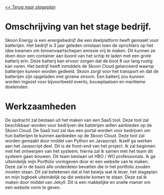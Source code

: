[*<< Terug naar stageplan*](/stageplan)

# Omschrijving van het stage bedrijf.

Skoon Energy is een energiebedrijf die een deelplatform heeft gemaakt voor batterijen. Het bedrijf is 3 jaar geleden ontstaan toen de oprichters op het idee kwamen om binnenvaartschepen emissie vrij te maken. Dit kunnen ze doen door een container aan boord van het schip te laden met een grote batterij erin. Deze batterij kan ervoor zorgen dat de boot 8 uur lang rustig kan varen. Het bedrijf heeft inmiddels de Skoon Cloud gelanceerd waarop batterijen kunnen worden gedeeld. Skoon zorgt voor het transport en dat de batterijen zijn opgeladen met groene stroom. Een batterij zou kunnen worden ingezet voor bijvoorbeeld events, bouwplaatsen en maritieme doeleinden.


# Werkzaamheden

De opdracht zal bestaan uit het maken van een SaaS tool. Deze tool zal beschikbaar worden voor bedrijven die batterijen willen aanbieden op de Skoon Cloud. De SaaS tool zal dus een portal worden voor bedrijven om hun batterijen te kunnen aanbieden op de Skoon Cloud. Deze tool zal worden gemaakt door middel van Python en Javascript. Ikzelf ga werken aan het Javascript deel. Dit is de front-end van het project. Ik zal beginnen met het ontwerpen van het systeem, hierna zal ik samen met het team dit systeem gaan bouwen. Dit team bestaan uit HBO / WO professionals.
Ik ga uiteindelijk mijn Portfolio vormgeven door er een website van te maken. Deze zal in de basis alle onderdelen bevatten die in het portfolio zouden moeten staan. Dit zal betekenen dat al het bewijs wat ik lever, het stageplan en mijn logboek uiteindelijk op die website komen te staan. Deze zal ik maken door middel van Jekyll. Dit is een makkelijke en snelle manier om een website vorm te geven.
